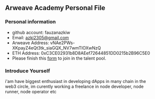 ## Arweave Academy Personal File

### Personal information

- github account: fauzanazkiw
- Email: azki2305@gmail.com
- Arweave Address: vNAe2PWs-XKpayZ4eQt3tk_siaGQX_NV7wmTIOXwNzQ
- ETH Address: 0xC3CE02931b8D8AEef72644851DD0215b2B96C5E0
- Please finish this [form](https://docs.google.com/forms/d/e/1FAIpQLSfWA5fIIcBgmRppm3jNz5vmf9Mai_QMVil-2pO4r7YKn_Zhtw/viewform?usp=sf_link) to join in the talent pool.

### Introduce Yourself
 i'am have biggest enthusiast in developing dApps in many chain in the web3 circle, im curently working a freelance in node developer, node runner, node operator etc